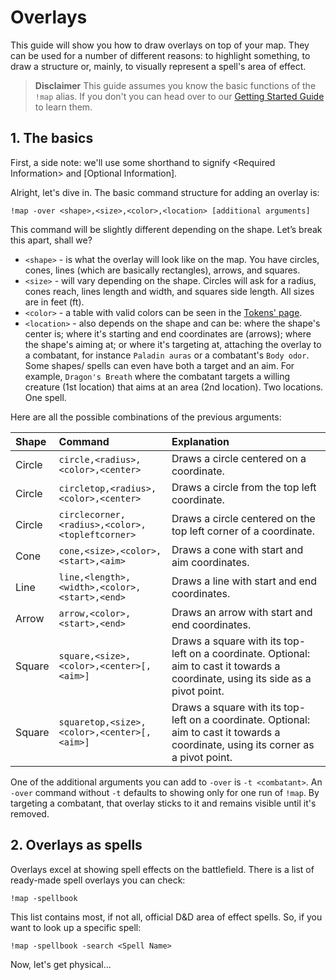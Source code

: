 # Overlays

This guide will show you how to draw overlays on top of your map. They can be used for a number of different reasons: to highlight something, to draw a structure or, mainly, to visually represent a spell's area of effect.

> **Disclaimer**
This guide assumes you know the basic functions of the `!map` alias. If you don't you can head over to our [Getting Started Guide](http://docs.otfbm.com/#/guides_getting_started) to learn them.

## 1. The basics

First, a side note: we'll use some shorthand to signify \<Required Information\> and \[Optional Information\].

Alright, let's dive in. The basic command structure for adding an overlay is:

```
!map -over <shape>,<size>,<color>,<location> [additional arguments]
```

This command will be slightly different depending on the shape.  Let’s break this apart, shall we?
- `<shape>` - is what the overlay will look like on the map. You have circles, cones, lines (which are basically rectangles), arrows, and squares.
- `<size>` - will vary depending on the shape. Circles will ask for a radius, cones reach, lines length and width, and squares side length. All sizes are in feet (ft).
- `<color>` - a table with valid colors can be seen in the [Tokens' page](http://docs.otfbm.com/#/tokens).
- `<location>` - also depends on the shape and can be: where the shape's center is; where it's starting and end coordinates are (arrows); where the shape's aiming at; or where it's targeting at, attaching the overlay to a combatant, for instance `Paladin auras` or a combatant's `Body odor`. Some shapes/ spells can even have both a target and an aim. For example, `Dragon's Breath` where the combatant targets a willing creature (1st location) that aims at an area (2nd location). Two locations. One spell.

Here are all the possible combinations of the previous arguments:

Shape | Command | Explanation
:--- | :--- | :---
Circle | `circle,<radius>,<color>,<center>` | Draws a circle centered on a coordinate.
Circle | `circletop,<radius>,<color>,<center>` | Draws a circle from the top left coordinate.
Circle | `circlecorner,<radius>,<color>,<topleftcorner>` | Draws a circle centered on the top left corner of a coordinate.
Cone | `cone,<size>,<color>,<start>,<aim>` | Draws a cone with start and aim coordinates.
Line | `line,<length>,<width>,<color>,<start>,<end>` | Draws a line with start and end coordinates.
Arrow | `arrow,<color>,<start>,<end>` | Draws an arrow with start and end coordinates.
Square | `square,<size>,<color>,<center>[,<aim>]` | Draws a square with its top-left on a coordinate. Optional: aim to cast it towards a coordinate, using its side as a pivot point.
Square | `squaretop,<size>,<color>,<center>[,<aim>]` | Draws a square with its top-left on a coordinate. Optional: aim to cast it towards a coordinate, using its corner as a pivot point.

One of the additional arguments you can add to `-over` is `-t <combatant>`. An `-over` command without `-t` defaults to showing only for one run of `!map`. By targeting a combatant, that overlay sticks to it and remains visible until it's removed.

## 2. Overlays as spells

Overlays excel at showing spell effects on the battlefield. There is a list of ready-made spell overlays you can check:

````
!map -spellbook
````

This list contains most, if not all, official D&D area of effect spells. So, if you want to look up a specific spell:

```
!map -spellbook -search <Spell Name>
```

Now, let's get physical...
